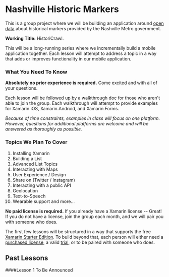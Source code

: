 # Nashville Historic Markers
This is a group project where we will be building an application around [open data](https://data.nashville.gov) about historical markers provided by the Nashville Metro government. 

**Working Title:** HistoriCrawl.

This will be a long-running series where we incrementally build a mobile application together. Each lesson will attempt to address a topic in a way that adds or improves functionality in our mobile application.

### What You Need To Know

**Absolutely no prior experience is required.** Come excited and with all of your questions.

Each lesson will be followed up by a walkthrough doc for those who aren't able to join the group. Each walkthrough will attempt to provide examples for Xamarin.iOS, Xamarin.Android, and Xamarin.Forms. 

_Because of time constraints, examples in class will focus on one platform. However, questions for additional platforms are welcome and will be answered as thoroughly as possible._

### Topics We Plan To Cover
1. Installing Xamarin
2. Building a List
3. Advanced List Topics
5. Interacting with Maps
6. User Experience / Design
7. Share on (Twitter / Instagram)
7. Interacting with a public API
8. Geolocation
9. Text-to-Speech
10. Wearable support and more...

**No paid license is required.** If you already have a Xamarin license -- Great! If you do not have a license, join the group each month, and we will pair you with someone who does. 

The first few lessons will be structured in a way that supports the free [Xamarin Starter Edition](http://xamarin.com/starter). To build beyond that, each person will either need a [purchased license](https://store.xamarin.com/), a valid [trial](http://developer.xamarin.com/guides/cross-platform/getting_started/beginning_a_xamarin_trial/), or to be paired with someone who does.

## Past Lessons
####Lesson 1
To Be Announced


